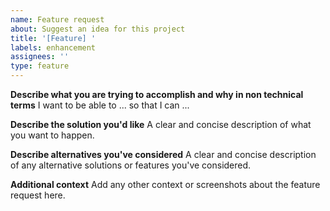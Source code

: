 ```yaml
---
name: Feature request
about: Suggest an idea for this project
title: '[Feature] '
labels: enhancement
assignees: ''
type: feature
---
```


**Describe what you are trying to accomplish and why in non technical terms**
I want to be able to ... so that I can ... 

**Describe the solution you'd like**
A clear and concise description of what you want to happen.

**Describe alternatives you've considered**
A clear and concise description of any alternative solutions or features you've considered.

**Additional context**
Add any other context or screenshots about the feature request here.